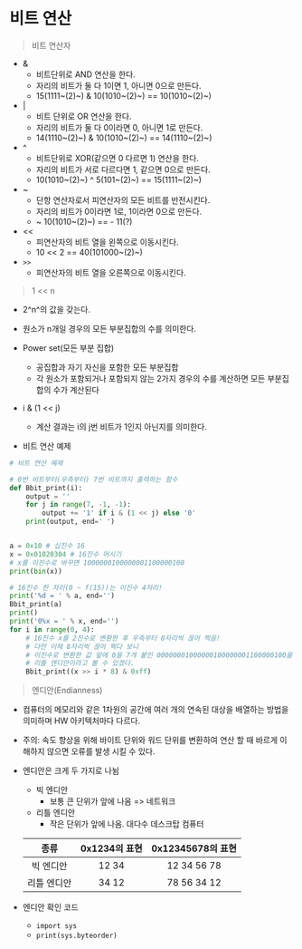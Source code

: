 # 비트 연산

> 비트 연산자

- &
  - 비트단위로 AND 연산을 한다.
  - 자리의 비트가 둘 다 1이면 1, 아니면 0으로 만든다.
  - 15(1111~(2)~) & 10(1010~(2)~) == 10(1010~(2)~)
- |
  - 비트 단위로 OR 연산을 한다.
  - 자리의 비트가 둘 다 0이라면 0, 아니면 1로 만든다.
  - 14(1110~(2)~) & 10(1010~(2)~) == 14(1110~(2)~)
- ^
  - 비트단위로 XOR(같으면 0 다르면 1) 연산을 한다.
  - 자리의 비트가 서로 다르다면 1, 같으면 0으로 만든다.
  - 10(1010~(2)~) ^  5(101~(2)~) == 15(1111~(2)~)
- ~
  - 단항 연산자로서 피연산자의 모든 비트를 반전시킨다.
  - 자리의 비트가 0이라면 1로, 1이라면 0으로 만든다.
  - ~ 10(1010~(2)~) == - 11(?)
- <<
  - 피연산자의 비트 열을 왼쪽으로 이동시킨다.
  - 10 << 2 == 40(101000~(2)~)
- `>>` 
  - 피연산자의 비트 열을 오른쪽으로 이동시킨다.



> 1 << n

- 2^n^의 값을 갖는다.
- 원소가 n개일 경우의 모든 부분집합의 수를 의미한다.
- Power set(모든 부분 집합)
  - 공집합과 자기 자신을 포함한 모든 부분집합
  - 각 원소가 포함되거나 포함되지 않는 2가지 경우의 수를 계산하면 모든 부분집합의 수가 계산된다
- i & (1 << j)
  - 계산 결과는 i의 j번 비트가 1인지 아닌지를 의미한다.

- 비트 연산 예제

```python
# 비트 연산 예제

# 0번 비트부터(우측부터) 7번 비트까지 출력하는 함수
def Bbit_print(i):
    output = ''
    for j in range(7, -1, -1):
        output += '1' if i & (1 << j) else '0'
    print(output, end=' ')


a = 0x10 # 십진수 16
x = 0x01020304 # 16진수 머시기
# x를 이진수로 바꾸면 1000000100000001100000100
print(bin(x))

# 16진수 한 자리(0 ~ f(15))는 이진수 4자리!
print('%d = ' % a, end='')
Bbit_print(a)
print()
print('0%x = ' % x, end='')
for i in range(0, 4):
    # 16진수 x를 2진수로 변환한 후 우측부터 8자리씩 끊어 찍음!
    # 다만 이제 8자리씩 끊어 찍다 보니 
    # 이진수로 변환한 값 앞에 0을 7개 붙인 00000001000000100000001100000100을 찍는 식으로 됨
    # 리틀 엔디안이라고 볼 수 있겠다.
    Bbit_print((x >> i * 8) & 0xff)
```



> 엔디안(Endianness)

- 컴퓨터의 메모리와 같은 1차원의 공간에 여러 개의 연속된 대상을 배열하는 방법을 의미하며 HW 아키텍처마다 다르다.
- 주의: 속도 향상을 위해 바이트 단위와 워드 단위를 변환하여 연산 할 때 바르게 이해하지 않으면 오류를 발생 시킬 수 있다.

- 엔디안은 크게 두 가지로 나뉨

  - 빅 엔디안
    - 보통 큰 단위가 앞에 나옴 => 네트워크
  - 리틀 엔디안
    - 작은 단위가 앞에 나옴. 대다수 데스크탑 컴퓨터

  |    종류     | 0x1234의 표현 | 0x12345678의 표현 |
  | :---------: | :-----------: | :---------------: |
  |  빅 엔디안  |     12 34     |    12 34 56 78    |
  | 리틀 엔디안 |     34 12     |    78 56 34 12    |

- 엔디안 확인 코드
  - `import sys`
  - `print(sys.byteorder)`